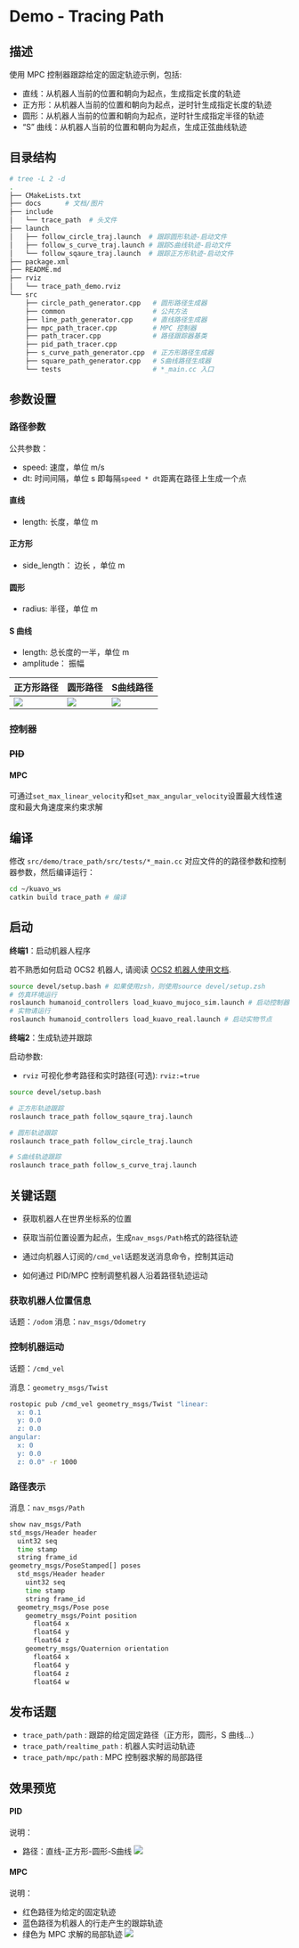 # Demo - Tracing Path

## 描述

使用 MPC 控制器跟踪给定的固定轨迹示例，包括:
- 直线：从机器人当前的位置和朝向为起点，生成指定长度的轨迹
- 正方形：从机器人当前的位置和朝向为起点，逆时针生成指定长度的轨迹
- 圆形：从机器人当前的位置和朝向为起点，逆时针生成指定半径的轨迹
- “S” 曲线：从机器人当前的位置和朝向为起点，生成正弦曲线轨迹

## 目录结构
```bash
# tree -L 2 -d
.
├── CMakeLists.txt
├── docs      # 文档/图片
├── include 
│   └── trace_path  # 头文件
├── launch        
│   ├── follow_circle_traj.launch  # 跟踪圆形轨迹-启动文件
│   ├── follow_s_curve_traj.launch # 跟踪S曲线轨迹-启动文件
│   └── follow_sqaure_traj.launch  # 跟踪正方形轨迹-启动文件
├── package.xml
├── README.md
├── rviz
│   └── trace_path_demo.rviz
└── src
    ├── circle_path_generator.cpp   # 圆形路径生成器
    ├── common                      # 公共方法
    ├── line_path_generator.cpp     # 直线路径生成器
    ├── mpc_path_tracer.cpp         # MPC 控制器
    ├── path_tracer.cpp             # 路径跟踪器基类
    ├── pid_path_tracer.cpp
    ├── s_curve_path_generator.cpp  # 正方形路径生成器
    ├── square_path_generator.cpp   # S曲线路径生成器
    └── tests                       # *_main.cc 入口
```

## 参数设置
### 路径参数
公共参数：
- speed: 速度，单位 m/s
- dt: 时间间隔，单位 s
即每隔`speed * dt`距离在路径上生成一个点
#### 直线
- length: 长度，单位 m
#### 正方形
- side_length： 边长 ，单位 m
#### 圆形
- radius: 半径，单位 m
#### S 曲线
- length: 总长度的一半，单位 m
- amplitude： 振幅

| 正方形路径 | 圆形路径|S曲线路径 |
| -- | -- | -- |
|![](./docs/images/square_path.png)|![](./docs/images/circle_path.png)|![](./docs/images/s_curve_path.png)|

### 控制器

### ~~PID~~ 

#### MPC 
可通过`set_max_linear_velocity`和`set_max_angular_velocity`设置最大线性速度和最大角速度来约束求解

## 编译
修改 `src/demo/trace_path/src/tests/*_main.cc` 对应文件的的路径参数和控制器参数，然后编译运行：
```bash
cd ~/kuavo_ws
catkin build trace_path # 编译
```

## 启动
**终端1**：启动机器人程序

若不熟悉如何启动 OCS2 机器人, 请阅读 [OCS2 机器人使用文档](../../../readme.md).

```bash
source devel/setup.bash # 如果使用zsh，则使用source devel/setup.zsh
# 仿真环境运行
roslaunch humanoid_controllers load_kuavo_mujoco_sim.launch # 启动控制器、mpc、wbc、仿真器
# 实物请运行
roslaunch humanoid_controllers load_kuavo_real.launch # 启动实物节点
```

**终端2**：生成轨迹并跟踪

启动参数:
- `rviz` 可视化参考路径和实时路径(可选): `rviz:=true`

```bash
source devel/setup.bash

# 正方形轨迹跟踪
roslaunch trace_path follow_sqaure_traj.launch

# 圆形轨迹跟踪
roslaunch trace_path follow_circle_traj.launch

# S曲线轨迹跟踪
roslaunch trace_path follow_s_curve_traj.launch
```

## 关键话题

- 获取机器人在世界坐标系的位置
  
- 获取当前位置设置为起点，生成`nav_msgs/Path`格式的路径轨迹
  
- 通过向机器人订阅的`/cmd_vel`话题发送消息命令，控制其运动
  
- 如何通过 PID/MPC 控制调整机器人沿着路径轨迹运动
  

### 获取机器人位置信息

话题：`/odom`
消息：`nav_msgs/Odometry`  
 
### 控制机器运动

话题：`/cmd_vel`

消息：`geometry_msgs/Twist`

```bash
rostopic pub /cmd_vel geometry_msgs/Twist "linear:
  x: 0.1
  y: 0.0
  z: 0.0
angular:
  x: 0
  y: 0.0
  z: 0.0" -r 1000
```
### 路径表示

消息：`nav_msgs/Path`

```bash
show nav_msgs/Path
std_msgs/Header header
  uint32 seq
  time stamp
  string frame_id
geometry_msgs/PoseStamped[] poses
  std_msgs/Header header
    uint32 seq
    time stamp
    string frame_id
  geometry_msgs/Pose pose
    geometry_msgs/Point position
      float64 x
      float64 y
      float64 z
    geometry_msgs/Quaternion orientation
      float64 x
      float64 y
      float64 z
      float64 w
```
## 发布话题
- `trace_path/path` : 跟踪的给定固定路径（正方形，圆形，S 曲线...）
- `trace_path/realtime_path` : 机器人实时运动轨迹
- `trace_path/mpc/path` : MPC 控制器求解的局部路径

## 效果预览
#### PID 
说明：
- 路径：直线-正方形-圆形-S曲线
![](./docs/images/Snipaste_2024-09-29_17-16-57.png)
#### MPC
说明：
- 红色路径为给定的固定轨迹
- 蓝色路径为机器人的行走产生的跟踪轨迹
- 绿色为 MPC 求解的局部轨迹
![](./docs/images/Snipaste_2024-09-29_17-10-25.png)
